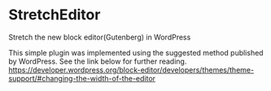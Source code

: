 # StretchEditor
 Stretch the new block editor(Gutenberg) in WordPress

This simple plugin was implemented using the suggested method published by WordPress. See the link below for further reading.
https://developer.wordpress.org/block-editor/developers/themes/theme-support/#changing-the-width-of-the-editor
